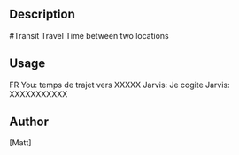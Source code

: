 ## Description
#Transit Travel Time between two locations

## Usage
FR
You: temps de trajet vers XXXXX
Jarvis: Je cogite
Jarvis: XXXXXXXXXXX

## Author
[Matt]
